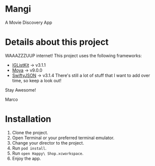 # Mangi
A Movie Discovery App

# Details about this project
  WAAAZZZUUP internet! This project uses the following frameworks:
  - [IGListKit](https://github.com/Instagram/IGListKit) -> v3.1.1
  - [Moya](https://github.com/Moya/Moya) -> v9.0.0
  - [SwiftyJSON](https://github.com/SwiftyJSON/SwiftyJSON) -> v3.1.4
  There's still a lot of stuff that I want to add over time, so keep a look out! 
  
  Stay Awesome!
  
  Marco

# Installation
1. Clone the project.
2. Open Terminal or your preferred terminal emulator.
3. Change your director to the project.
4. Run `pod install`.
5. Run `open Happy\ Shop.xcworkspace`.
6. Enjoy the app.
